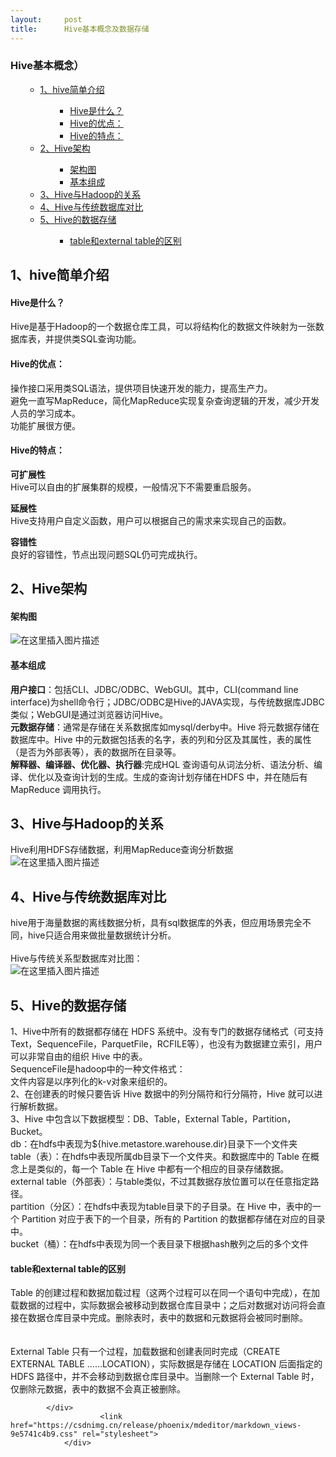 ```yaml
---
layout:     post
title:      Hive基本概念及数据存储
---
```

<div id="article_content" class="article_content clearfix csdn-tracking-statistics" data-pid="blog" data-mod="popu_307" data-dsm="post">
								            <div id="content_views" class="markdown_views prism-atom-one-dark">
							<!-- flowchart 箭头图标 勿删 -->
							<svg xmlns="http://www.w3.org/2000/svg" style="display: none;"><path stroke-linecap="round" d="M5,0 0,2.5 5,5z" id="raphael-marker-block" style="-webkit-tap-highlight-color: rgba(0, 0, 0, 0);"></path></svg>
							<p></p><div class="toc"><h3>Hive基本概念）</h3><ul><ul><li><a href="#1hive_1" rel="nofollow">1、hive简单介绍</a></li><ul><ul><li><a href="#Hive_2" rel="nofollow">Hive是什么？</a></li><li><a href="#Hive_4" rel="nofollow">Hive的优点：</a></li><li><a href="#Hive_8" rel="nofollow">Hive的特点：</a></li></ul></ul><li><a href="#2Hive_17" rel="nofollow">2、Hive架构</a></li><ul><ul><li><a href="#_18" rel="nofollow">架构图</a></li><li><a href="#_21" rel="nofollow">基本组成</a></li></ul></ul><li><a href="#3HiveHadoop_26" rel="nofollow">3、Hive与Hadoop的关系</a></li><li><a href="#4Hive_30" rel="nofollow">4、Hive与传统数据库对比</a></li><li><a href="#5Hive_35" rel="nofollow">5、Hive的数据存储</a></li><ul><ul><li><a href="#tableexternal_table_46" rel="nofollow">table和external table的区别</a></li></ul></ul></ul></ul></div><p></p>
<h2><a id="1hive_1"></a>1、hive简单介绍</h2>
<h4><a id="Hive_2"></a>Hive是什么？</h4>
<p>Hive是基于Hadoop的一个数据仓库工具，可以将结构化的数据文件映射为一张数据库表，并提供类SQL查询功能。</p>
<h4><a id="Hive_4"></a>Hive的优点：</h4>
<p>操作接口采用类SQL语法，提供项目快速开发的能力，提高生产力。<br>
避免一直写MapReduce，简化MapReduce实现复杂查询逻辑的开发，减少开发人员的学习成本。<br>
功能扩展很方便。</p>
<h4><a id="Hive_8"></a>Hive的特点：</h4>
<p><strong>可扩展性</strong><br>
Hive可以自由的扩展集群的规模，一般情况下不需要重启服务。</p>
<p><strong>延展性</strong><br>
Hive支持用户自定义函数，用户可以根据自己的需求来实现自己的函数。</p>
<p><strong>容错性</strong><br>
良好的容错性，节点出现问题SQL仍可完成执行。</p>
<h2><a id="2Hive_17"></a>2、Hive架构</h2>
<h4><a id="_18"></a>架构图</h4>
<p><img src="https://img-blog.csdn.net/20180921212229335?watermark/2/text/aHR0cHM6Ly9ibG9nLmNzZG4ubmV0L0ZlbmdnbXM=/font/5a6L5L2T/fontsize/400/fill/I0JBQkFCMA==/dissolve/70" alt="在这里插入图片描述"></p>
<h4><a id="_21"></a>基本组成</h4>
<p><strong>用户接口</strong>：包括CLI、JDBC/ODBC、WebGUI。其中，CLI(command line interface)为shell命令行；JDBC/ODBC是Hive的JAVA实现，与传统数据库JDBC类似；WebGUI是通过浏览器访问Hive。<br>
<strong>元数据存储</strong>：通常是存储在关系数据库如mysql/derby中。Hive 将元数据存储在数据库中。Hive 中的元数据包括表的名字，表的列和分区及其属性，表的属性（是否为外部表等），表的数据所在目录等。<br>
<strong>解释器、编译器、优化器、执行器</strong>:完成HQL 查询语句从词法分析、语法分析、编译、优化以及查询计划的生成。生成的查询计划存储在HDFS 中，并在随后有MapReduce 调用执行。</p>
<h2><a id="3HiveHadoop_26"></a>3、Hive与Hadoop的关系</h2>
<p>Hive利用HDFS存储数据，利用MapReduce查询分析数据<br>
<img src="https://img-blog.csdn.net/20180921212432825?watermark/2/text/aHR0cHM6Ly9ibG9nLmNzZG4ubmV0L0ZlbmdnbXM=/font/5a6L5L2T/fontsize/400/fill/I0JBQkFCMA==/dissolve/70" alt="在这里插入图片描述"></p>
<h2><a id="4Hive_30"></a>4、Hive与传统数据库对比</h2>
<p>hive用于海量数据的离线数据分析，具有sql数据库的外表，但应用场景完全不同，hive只适合用来做批量数据统计分析。<br><br>
Hive与传统关系型数据库对比图：<br>
<img src="https://img-blog.csdn.net/20180921212613612?watermark/2/text/aHR0cHM6Ly9ibG9nLmNzZG4ubmV0L0ZlbmdnbXM=/font/5a6L5L2T/fontsize/400/fill/I0JBQkFCMA==/dissolve/70" alt="在这里插入图片描述"></p>
<h2><a id="5Hive_35"></a>5、Hive的数据存储</h2>
<p>1、Hive中所有的数据都存储在 HDFS 系统中。没有专门的数据存储格式（可支持Text，SequenceFile，ParquetFile，RCFILE等），也没有为数据建立索引，用户可以非常自由的组织 Hive 中的表。<br>
SequenceFile是hadoop中的一种文件格式：<br>
文件内容是以序列化的k-v对象来组织的。<br>
2、在创建表的时候只要告诉 Hive 数据中的列分隔符和行分隔符，Hive 就可以进行解析数据。<br>
3、Hive 中包含以下数据模型：DB、Table，External Table，Partition，Bucket。<br>
db：在hdfs中表现为${hive.metastore.warehouse.dir}目录下一个文件夹<br>
table（表）：在hdfs中表现所属db目录下一个文件夹。和数据库中的 Table 在概念上是类似的，每一个 Table 在 Hive 中都有一个相应的目录存储数据。<br>
external table（外部表）：与table类似，不过其数据存放位置可以在任意指定路径。<br>
partition（分区）：在hdfs中表现为table目录下的子目录。在 Hive 中，表中的一个 Partition 对应于表下的一个目录，所有的 Partition 的数据都存储在对应的目录中。<br>
bucket（桶）：在hdfs中表现为同一个表目录下根据hash散列之后的多个文件</p>
<h4><a id="tableexternal_table_46"></a>table和external table的区别</h4>
<p>Table 的创建过程和数据加载过程（这两个过程可以在同一个语句中完成），在加载数据的过程中，实际数据会被移动到数据仓库目录中；之后对数据对访问将会直接在数据仓库目录中完成。删除表时，表中的数据和元数据将会被同时删除。<br>
<br><br>
External Table 只有一个过程，加载数据和创建表同时完成（CREATE EXTERNAL TABLE ……LOCATION），实际数据是存储在 LOCATION 后面指定的 HDFS 路径中，并不会移动到数据仓库目录中。当删除一个 External Table 时，仅删除元数据，表中的数据不会真正被删除。</p>

            </div>
						<link href="https://csdnimg.cn/release/phoenix/mdeditor/markdown_views-9e5741c4b9.css" rel="stylesheet">
                </div>